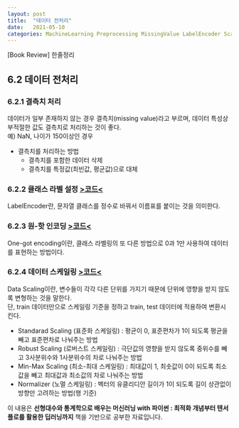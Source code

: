 ```yaml
---
layout: post
title:  "데이터 전처리"
date:   2021-05-10
categories: MachineLearning Preprocessing MissingValue LabelEncoder Scaling
---
```

[Book Review] 한줄정리

## 6.2 데이터 전처리

### 6.2.1 결측치 처리
데이터가 일부 존재하지 않는 경우 결측치(missing value)라고 부르며, 데이터 특성상 부적절한 값도 결측치로 처리하는 것이 좋다.  
예) NaN, 나이가 150이상인 경우
- 결측치를 처리하는 방법
    - 결측치를 포함한 데이터 삭제
    - 결측치를 특정값(최빈값, 평균값)으로 대체

### 6.2.2 클래스 라벨 설정 [>코드<](https://github.com/mmminji/ML-DL-STUDY/blob/master/선형대수와%20통계학으로%20배우는%20머신러닝%20with%20파이썬/6.2.2.LabelEncoder.py)
LabelEncoder란, 문자열 클래스를 정수로 바꿔서 이름표를 붙이는 것을 의미한다.

### 6.2.3 원-핫 인코딩 [>코드<](https://github.com/mmminji/ML-DL-STUDY/blob/master/선형대수와%20통계학으로%20배우는%20머신러닝%20with%20파이썬/6.2.3.OneHotEncoding.py)
One-got encoding이란, 클래스 라벨링의 또 다른 방법으로 0과 1만 사용하여 데이터를 표현하는 방법이다.

### 6.2.4 데이터 스케일링 [>코드<](https://github.com/mmminji/ML-DL-STUDY/blob/master/선형대수와%20통계학으로%20배우는%20머신러닝%20with%20파이썬/6.2.4.Scaling.py)
Data Scaling이란, 변수들이 각각 다른 단위를 가지기 때문에 단위에 영향을 받지 않도록 변형하는 것을 말한다.  
단, train 데이터만으로 스케일링 기준을 정하고 train, test 데이터에 적용하여 변환시킨다.
- Standarad Scaling (표준화 스케일링) : 평균이 0, 표준편차가 1이 되도록 평균을 빼고 표준편차로 나눠주는 방법
- Robust Scaling (로버스트 스케일링) : 극단값의 영향을 받지 않도록 중위수를 빼고 3사분위수와 1사분위수의 차로 나눠주는 방법
- Min-Max Scaling (최소-최대 스케일링) : 최대값이 1, 최솟값이 0이 되도록 최소값을 빼고 최대값과 최소값의 차로 나눠주는 방법
- Normalizer (노멀 스케일링) : 벡터의 유클리디안 길이가 1이 되도록 길이 상관없이 방향만 고려하는 방법(행 기준)


이 내용은 **선형대수와 통계학으로 배우는 머신러닝 with 파이썬 : 최적화 개념부터 텐서플로를 활용한 딥러닝까지** 책을 기반으로 공부한 자료입니다.
